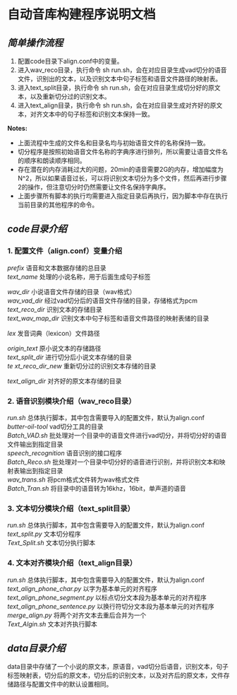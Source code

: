 # **************自动音库构建程序说明文档**************

## ***简单操作流程***

1. 配置code目录下align.conf中的变量。
2. 进入wav_reco目录，执行命令 sh run.sh，会在对应目录生成vad切分的语音文件，识别出的文本，以及识别文本中句子标签和语音文件路径的映射表。
3. 进入text_split目录，执行命令 sh run.sh，会在对应目录生成切分好的原文本，以及重新切分过的识别文本。
4. 进入text_align目录，执行命令 sh run.sh，会在对应目录生成对齐好的原文本，对齐文本中的句子标签和识别文本保持一致。

**Notes:**

- 上面流程中生成的文件名和目录名均与初始语音文件的名称保持一致。
- 切分程序是按照初始语音文件名称的字典序进行排列，所以需要让语音文件名的顺序和朗读顺序相同。
- 存在潜在的内存消耗过大的问题，20min的语音需要2G的内存，增加幅度为N^2，所以如果语音过长，可以将识别文本切分为多个文件，然后再进行步骤2的操作，但注意切分时仍然需要让文件名保持字典序。
- 上面步骤所有脚本的执行均需要进入指定目录后再执行，因为脚本中存在执行当前目录的其他程序的命令。

## ***code目录介绍***

### 1. 配置文件（align.conf）变量介绍  
*prefix*	语音和文本数据存储的总目录  
*text_name*		处理的小说名称，用于后面生成句子标签

*wav_dir*	小说语音文件存储的目录（wav格式）  
*wav_vad_dir*	经过vad切分后的语音文件存储的目录，存储格式为pcm  
*text_reco_dir*	识别文本的存储目录  
*text_wav_map_dir*	识别文本中句子标签和语音文件路径的映射表储的目录  

*lex*	发音词典（lexicon）文件路径  

*origin_text*	原小说文本的存储路径  
*text_split_dir*	进行切分后小说文本存储的目录  
*te	xt_reco_dir_new*	重新切分过的识别文本存储的目录  

*text_align_dir*	对齐好的原文本存储的目录  

### 2. 语音识别模块介绍（wav_reco目录）  
*run.sh*	总体执行脚本，其中包含需要导入的配置文件，默认为align.conf  
*butter-oil-tool*	vad切分工具的目录  
*Batch_VAD.sh*	批处理对一个目录中的语音文件进行vad切分，并将切分好的语音文件输出到指定目录  
*speech_recognition*	语音识别的接口程序  
*Batch_Reco.sh*	批处理对一个目录中切分好的语音进行识别，并将识别文本和映射表输出到指定目录  
*wav_trans.sh*	将pcm格式文件转为wav格式文件  
*Batch_Tran.sh*	将目录中的语音转为16khz，16bit，单声道的语音  


### 3. 文本切分模块介绍（text_split目录）  
*run.sh*	总体执行脚本，其中包含需要导入的配置文件，默认为align.conf  
*text_split.py*	文本切分程序  
*Text_Split.sh*	文本切分执行脚本  


### 4. 文本对齐模块介绍（text_align目录）
*run.sh*	总体执行脚本，其中包含需要导入的配置文件，默认为align.conf  
*text_align_phone_char.py*	以字为基本单元的对齐程序  
*text_align_phone_segment.py*	以标点切分文本段为基本单元的对齐程序  
*text_align_phone_sentence.py*	以换行符切分文本段为基本单元的对齐程序  
*merge_align.py*	将两个对齐文本去重后合并为一个  
*Text_Algin.sh*	文本对齐执行脚本  


## ***data目录介绍***

data目录中存储了一个小说的原文本，原语音，vad切分后语音，识别文本，句子标签映射表，切分后的原文本，切分后的识别文本，以及对齐后的原文本，文件存储路径与配置文件中的默认设置相同。


